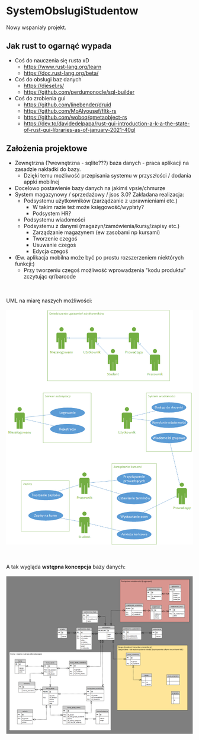 # SystemObslugiStudentow

Nowy wspaniały projekt.

## Jak rust to ogarnąć wypada
* Coś do nauczenia się rusta xD
	* https://www.rust-lang.org/learn
	* https://doc.rust-lang.org/beta/
* Coś do obsługi baz danych
	* https://diesel.rs/
	* https://github.com/perdumonocle/sql-builder
* Coś do zrobienia gui
	* https://github.com/linebender/druid
	* https://github.com/MoAlyousef/fltk-rs
	* https://github.com/woboq/qmetaobject-rs
	* https://dev.to/davidedelpapa/rust-gui-introduction-a-k-a-the-state-of-rust-gui-libraries-as-of-january-2021-40gl


## Założenia projektowe

* Zewnętrzna (?wewnętrzna - sqlite???) baza danych - praca aplikacji na zasadzie nakładki do bazy.
	* Dzięki temu możliwość przepisania systemu w przyszłości / dodania appki mobilnej
* Docelowo postawienie bazy danych na jakimś vpsie/chmurze
* System magazynowy / sprzedażowy / jsos 3.0? Zakładana realizacja:
	* Podsystemu użytkowników (zarządzanie z uprawnieniami etc.)
		* W takim razie też może księgowość/wypłaty?
		* Podsystem HR?
	* Podsystemu wiadomości
	* Podsystemu z danymi (magazyn/zamówienia/kursy/zapisy etc.)
		* Zarządzanie magazynem (ew zasobami np kursami)
		* Tworzenie czegoś
		* Usuwanie czegoś
		* Edycja czegoś
* (Ew. aplikacja mobilna może być po prostu rozszerzeniem niektórych funkcji:)
	* Przy tworzeniu czegoś możliwość wprowadzenia "kodu produktu" zczytując qr/barcode

<br><br>
UML na miarę naszych możliwości: <br><br>
![](nibyuml.png)

<br><br>
A tak wygląda **wstępna koncepcja** bazy danych: <br><br>
![](koncepcja_bazy_danych.png)